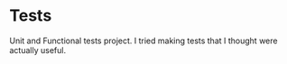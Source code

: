 # Tests

Unit and Functional tests project.
I tried making tests that I thought were actually useful.